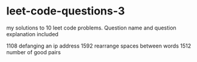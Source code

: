 # leet-code-questions-3

my solutions to 10 leet code problems. Question name and question explanation included

1108 defanging an ip address
1592 rearrange spaces between words
1512 number of good pairs
